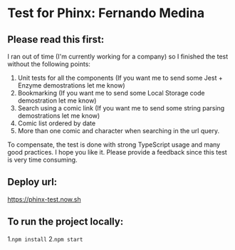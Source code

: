 # Test for Phinx: Fernando Medina

## Please read this first:
I ran out of time (I'm currently working for a company) so I finished the test without the following points:

1. Unit tests for all the components (If you want me to send some Jest + Enzyme demostrations let me know)
2. Bookmarking (If you want me to send some Local Storage code demostration let me know)
2. Search using a comic link (If you want me to send some string parsing demostrations let me know)
3. Comic list ordered by date
4. More than one comic and character when searching in the url query.

To compensate, the test is done with strong TypeScript usage and many good practices. I hope you like it.
Please provide a feedback since this test is very time consuming.

## Deploy url:
https://phinx-test.now.sh

## To run the project locally:
1.`npm install`
2.`npm start`
